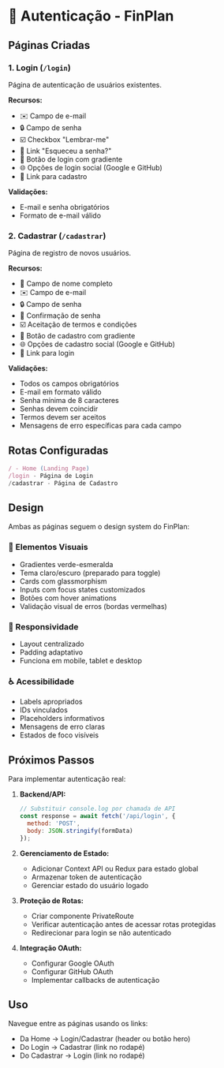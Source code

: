 # 🔐 Autenticação - FinPlan

## Páginas Criadas

### 1. **Login** (`/login`)
Página de autenticação de usuários existentes.

**Recursos:**
- ✉️ Campo de e-mail
- 🔒 Campo de senha
- ☑️ Checkbox "Lembrar-me"
- 🔗 Link "Esqueceu a senha?"
- 🚀 Botão de login com gradiente
- 🌐 Opções de login social (Google e GitHub)
- 🔗 Link para cadastro

**Validações:**
- E-mail e senha obrigatórios
- Formato de e-mail válido

### 2. **Cadastrar** (`/cadastrar`)
Página de registro de novos usuários.

**Recursos:**
- 👤 Campo de nome completo
- ✉️ Campo de e-mail
- 🔒 Campo de senha
- 🔁 Confirmação de senha
- ☑️ Aceitação de termos e condições
- 🚀 Botão de cadastro com gradiente
- 🌐 Opções de cadastro social (Google e GitHub)
- 🔗 Link para login

**Validações:**
- Todos os campos obrigatórios
- E-mail em formato válido
- Senha mínima de 8 caracteres
- Senhas devem coincidir
- Termos devem ser aceitos
- Mensagens de erro específicas para cada campo

## Rotas Configuradas

```javascript
/ - Home (Landing Page)
/login - Página de Login
/cadastrar - Página de Cadastro
```

## Design

Ambas as páginas seguem o design system do FinPlan:

### 🎨 Elementos Visuais
- Gradientes verde-esmeralda
- Tema claro/escuro (preparado para toggle)
- Cards com glassmorphism
- Inputs com focus states customizados
- Botões com hover animations
- Validação visual de erros (bordas vermelhas)

### 📱 Responsividade
- Layout centralizado
- Padding adaptativo
- Funciona em mobile, tablet e desktop

### ♿ Acessibilidade
- Labels apropriados
- IDs vinculados
- Placeholders informativos
- Mensagens de erro claras
- Estados de foco visíveis

## Próximos Passos

Para implementar autenticação real:

1. **Backend/API:**
   ```javascript
   // Substituir console.log por chamada de API
   const response = await fetch('/api/login', {
     method: 'POST',
     body: JSON.stringify(formData)
   });
   ```

2. **Gerenciamento de Estado:**
   - Adicionar Context API ou Redux para estado global
   - Armazenar token de autenticação
   - Gerenciar estado do usuário logado

3. **Proteção de Rotas:**
   - Criar componente PrivateRoute
   - Verificar autenticação antes de acessar rotas protegidas
   - Redirecionar para login se não autenticado

4. **Integração OAuth:**
   - Configurar Google OAuth
   - Configurar GitHub OAuth
   - Implementar callbacks de autenticação

## Uso

Navegue entre as páginas usando os links:
- Da Home → Login/Cadastrar (header ou botão hero)
- Do Login → Cadastrar (link no rodapé)
- Do Cadastrar → Login (link no rodapé)
